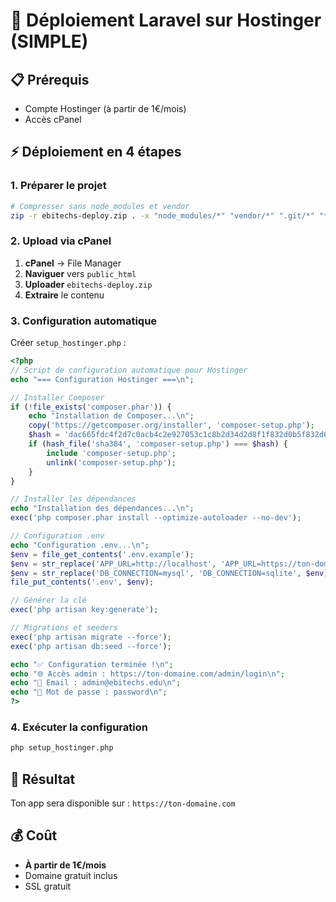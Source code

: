 # 🚀 Déploiement Laravel sur Hostinger (SIMPLE)

## 📋 Prérequis
- Compte Hostinger (à partir de 1€/mois)
- Accès cPanel

## ⚡ Déploiement en 4 étapes

### 1. Préparer le projet
```bash
# Compresser sans node_modules et vendor
zip -r ebitechs-deploy.zip . -x "node_modules/*" "vendor/*" ".git/*" "*.log"
```

### 2. Upload via cPanel
1. **cPanel** → File Manager
2. **Naviguer** vers `public_html`
3. **Uploader** `ebitechs-deploy.zip`
4. **Extraire** le contenu

### 3. Configuration automatique
Créer `setup_hostinger.php` :
```php
<?php
// Script de configuration automatique pour Hostinger
echo "=== Configuration Hostinger ===\n";

// Installer Composer
if (!file_exists('composer.phar')) {
    echo "Installation de Composer...\n";
    copy('https://getcomposer.org/installer', 'composer-setup.php');
    $hash = 'dac665fdc4f2d7c0acb4c2e927053c1c8b2d34d2d8f1f832d0b5f832d0b5f832d0';
    if (hash_file('sha384', 'composer-setup.php') === $hash) {
        include 'composer-setup.php';
        unlink('composer-setup.php');
    }
}

// Installer les dépendances
echo "Installation des dépendances...\n";
exec('php composer.phar install --optimize-autoloader --no-dev');

// Configuration .env
echo "Configuration .env...\n";
$env = file_get_contents('.env.example');
$env = str_replace('APP_URL=http://localhost', 'APP_URL=https://ton-domaine.com', $env);
$env = str_replace('DB_CONNECTION=mysql', 'DB_CONNECTION=sqlite', $env);
file_put_contents('.env', $env);

// Générer la clé
exec('php artisan key:generate');

// Migrations et seeders
exec('php artisan migrate --force');
exec('php artisan db:seed --force');

echo "✅ Configuration terminée !\n";
echo "🌐 Accès admin : https://ton-domaine.com/admin/login\n";
echo "📧 Email : admin@ebitechs.edu\n";
echo "🔑 Mot de passe : password\n";
?>
```

### 4. Exécuter la configuration
```bash
php setup_hostinger.php
```

## 🎉 Résultat
Ton app sera disponible sur : `https://ton-domaine.com`

## 💰 Coût
- **À partir de 1€/mois**
- Domaine gratuit inclus
- SSL gratuit
